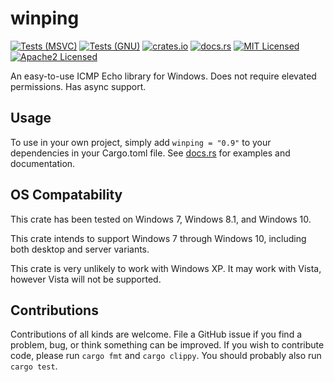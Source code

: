 # winping

[![Tests (MSVC)](https://github.com/TyPR124/winping/workflows/Tests%20MSVC/badge.svg)](https://github.com/TyPR124/winping/actions?query=workflow%3A%22Tests%20MSVC%22)
[![Tests (GNU)](https://github.com/TyPR124/winping/workflows/Tests%20GNU/badge.svg)](https://github.com/TyPR124/winping/actions?query=workflow%3A%22Tests%20GNU%22)
[![crates.io](https://meritbadge.herokuapp.com/winping)](https://crates.io/crates/winping)
[![docs.rs](https://docs.rs/winping/badge.svg)](https://docs.rs/winping)
[![MIT Licensed](https://img.shields.io/badge/license-MIT-blue.svg)](./LICENSE-MIT)
[![Apache2 Licensed](https://img.shields.io/badge/license-Apache2-blue.svg)](./LICENSE-APACHE)

An easy-to-use ICMP Echo library for Windows. Does not require elevated permissions. Has async support.

## Usage

To use in your own project, simply add `winping = "0.9"` to your dependencies in your Cargo.toml file. See [docs.rs](https://docs.rs/winping) for examples and documentation.

## OS Compatability

This crate has been tested on Windows 7, Windows 8.1, and Windows 10.

This crate intends to support Windows 7 through Windows 10, including both desktop and server variants.

This crate is very unlikely to work with Windows XP. It may work with Vista, however Vista will not be supported.

## Contributions

Contributions of all kinds are welcome. File a GitHub issue if you find a problem, bug, or think something can be improved. If you wish to contribute code, please run `cargo fmt` and `cargo clippy`. You should probably also run `cargo test`.
